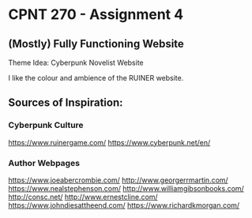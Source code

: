 # CPNT 270 - Assignment 4 

## (Mostly) Fully Functioning Website

Theme Idea: Cyberpunk Novelist Website 

I like the colour and ambience of the RUINER website. 


## Sources of Inspiration: 

### Cyberpunk Culture 

https://www.ruinergame.com/
https://www.cyberpunk.net/en/

### Author Webpages

https://www.joeabercrombie.com/
http://www.georgerrmartin.com/
https://www.nealstephenson.com/
http://www.williamgibsonbooks.com/
http://consc.net/
http://www.ernestcline.com/
https://www.johndiesattheend.com/
https://www.richardkmorgan.com/